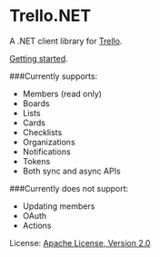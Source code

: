 # Trello.NET
A .NET client library for [Trello](https://trello.com).

[Getting started](https://github.com/dillenmeister/trellonet/wiki).

###Currently supports:
* Members (read only)
* Boards
* Lists
* Cards
* Checklists
* Organizations
* Notifications
* Tokens
* Both sync and async APIs

###Currently does not support:
* Updating members
* OAuth
* Actions
	
License: [Apache License, Version 2.0](http://www.apache.org/licenses/LICENSE-2.0.html)	